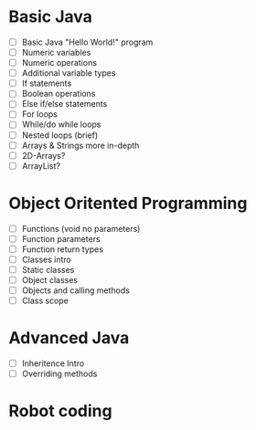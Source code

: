 # Basic Java
- [ ] Basic Java "Hello World!" program
- [ ] Numeric variables
- [ ] Numeric operations
- [ ] Additional variable types
- [ ] If statements
- [ ] Boolean operations
- [ ] Else if/else statements
- [ ] For loops
- [ ] While/do while loops
- [ ] Nested loops (brief)
- [ ] Arrays & Strings more in-depth
- [ ] 2D-Arrays?
- [ ] ArrayList?

# Object Oritented Programming
- [ ] Functions (void no parameters)
- [ ] Function parameters
- [ ] Function return types
- [ ] Classes intro
- [ ] Static classes
- [ ] Object classes
- [ ] Objects and calling methods
- [ ] Class scope

# Advanced Java
- [ ] Inheritence Intro
- [ ] Overriding methods

# Robot coding
